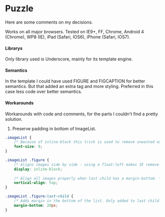# Puzzle
Here are some comments on my decisions.

Works on all major browsers.
Tested on IE9+, FF, Chrome, Android 4 (Chrome), WP8 (IE), iPad (Safari, IOS6), iPhone (Safari, IOS7).

#### Librarys
Only library used is Underscore, mainly for its template engine.

#### Semantics
In the template I could have used FIGURE and FIGCAPTION for better semantics. But that added an extra tag and more styling. Preferred in this case less code over better semantics.

#### Workarounds
Workarounds with code and comments, for the parts I couldn't find a pretty solution.

1. Preserve padding in bottom of ImageList.

```CSS
.imageList {
    /* Because of inline-block this trick is used to remove unwanted extra whitespace between images. */
    font-size: 0;
}

.imageList .figure {
    /* Aligns images side by side - using a float:left makes IE remove padding */
	display: inline-block;
	
	/* Align all images properly when last child has a margin-bottom. */
	vertical-align: top;
}

.imageList .figure:last-child {
	/* Adds margin in the bottom of the list. Only added to last child to be able to control margin between images. */
	margin-bottom: 20px;
}
```
